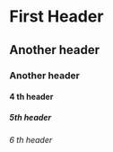 # First Header
## Another header
### Another header
#### 4 th header
##### 5th header
###### 6 th header
